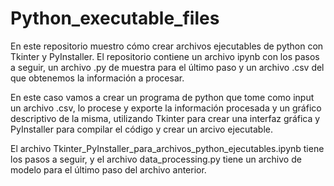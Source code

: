 # Python_executable_files

En este repositorio muestro cómo crear archivos ejecutables de python con Tkinter y PyInstaller. El repositorio contiene un archivo ipynb con los pasos a seguir, un archivo .py de muestra para el último paso y un archivo .csv del que obtenemos la información a procesar.

En este caso vamos a crear un programa de python que tome como input un archivo .csv, lo procese y exporte la información procesada y un gráfico descriptivo de la misma, utilizando Tkinter para crear una interfaz gráfica y PyInstaller para compilar el código y crear un arcivo ejecutable.

El archivo Tkinter_PyInstaller_para_archivos_python_ejecutables.ipynb tiene los pasos a seguir, y el archivo data_processing.py tiene un archivo de modelo para el último paso del archivo anterior.


